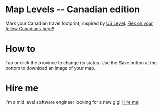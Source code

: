 # Map Levels -- Canadian edition 
Mark your Canadian travel footprint, inspired by [US Level](https://tenpages.github.io/us-level/us.html). 
[Flex on your fellow Canadians here!!](https://canada-level.vercel.app/)


# How to
Tap or click the province to change its status. Use the Save button at the bottom to download an image of your map. 

# Hire me 
I'm a mid level software engineer looking for a new gig! [Hire me](https://www.linkedin.com/in/harrisonatwork/)!
